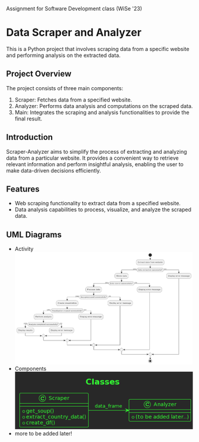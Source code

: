 Assignment for Software Development class (WiSe '23)

# Data Scraper and Analyzer

This is a Python project that involves scraping data from a specific website and performing analysis on the extracted data.

## Project Overview
The project consists of three main components:
1. Scraper: Fetches data from a specified website.
2. Analyzer: Performs data analysis and computations on the scraped data.
3. Main: Integrates the scraping and analysis functionalities to provide the final result.

## Introduction
Scraper-Analyzer aims to simplify the process of extracting and analyzing data from a particular website. It provides a convenient way to retrieve relevant information and perform insightful analysis, enabling the user to make data-driven decisions efficiently.

## Features
- Web scraping functionality to extract data from a specified website.
- Data analysis capabilities to process, visualize, and analyze the scraped data.

## UML Diagrams
- Activity
![Activity Diagram](https://raw.githubusercontent.com/IpshitaSingh/scraper-analyzer/main/UML%20Diagrams/activitydiag.png)
- Components
![Components Diagram](https://raw.githubusercontent.com/IpshitaSingh/scraper-analyzer/main/UML%20Diagrams/classesdiag.png)
- more to be added later!

